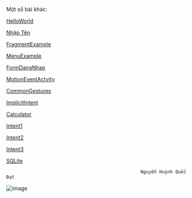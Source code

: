 Một số bài khác:

<a href="https://github.com/NguyenHuynhQuocDat/HelloWorld">HelloWorld</a>

<a href="https://github.com/NguyenHuynhQuocDat/Nh-p-T-n">Nhập Tên</a>

<a href="https://github.com/NguyenHuynhQuocDat/FragmentExample">FragmentExample</a>

<a href="https://github.com/NguyenHuynhQuocDat/MenuExample">MenuExample</a>

<a href="https://github.com/NguyenHuynhQuocDat/FormDangNhap">FormDangNhap</a>

<a href="https://github.com/NguyenHuynhQuocDat/MotionEventActvity">MotionEventActvity</a>

<a href="https://github.com/NguyenHuynhQuocDat/CommonGestures">CommonGestures</a>

<a href="https://github.com/NguyenHuynhQuocDat/ImplicitIntent">ImplicitIntent</a>

<a href="https://github.com/NguyenHuynhQuocDat/maytinh">Calculator</a>

<a href="https://github.com/NguyenHuynhQuocDat/Intent1">Intent1</a>

<a href="https://github.com/NguyenHuynhQuocDat/Intentphan2">Intent2</a>

<a href="https://github.com/NguyenHuynhQuocDat/Intent-phan3">Intent3</a>

<a href="https://github.com/NguyenHuynhQuocDat/SQLiteDemoApplicationActivity">SQLite</a>
               
                                                      Nguyễn Huỳnh Quốc Đạt 
                                                      
 ![image](https://wikici.com/Upload/chu-ky/chu-ky-ten-dat-lihataja-ttf.jpeg)                                                     
